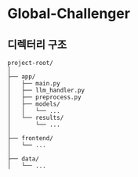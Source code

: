 # Global-Challenger

## 디렉터리 구조

```
project-root/
│
├── app/
│   ├── main.py
│   ├── llm_handler.py
│   ├── preprocess.py
│   ├── models/
│   │   └── ...
│   └── results/
│       └── ...
│
├── frontend/
│   └── ...
│
├── data/
│   └── ...

```
